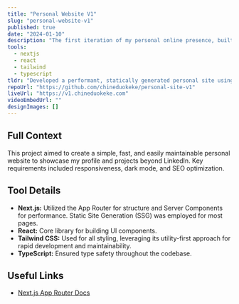 ```yaml
---
title: "Personal Website V1"
slug: "personal-website-v1"
published: true
date: "2024-01-10"
description: "The first iteration of my personal online presence, built with Next.js and Tailwind."
tools: 
  - nextjs
  - react
  - tailwind
  - typescript
tldr: "Developed a performant, statically generated personal site using Next.js 13 App Router and Tailwind CSS for styling."
repoUrl: "https://github.com/chineduokeke/personal-site-v1"
liveUrl: "https://v1.chineduokeke.com"
videoEmbedUrl: ""
designImages: []
---
```


## Full Context

This project aimed to create a simple, fast, and easily maintainable personal website to showcase my profile and projects beyond LinkedIn. Key requirements included responsiveness, dark mode, and SEO optimization.

## Tool Details

*   **Next.js:** Utilized the App Router for structure and Server Components for performance. Static Site Generation (SSG) was employed for most pages.
*   **React:** Core library for building UI components.
*   **Tailwind CSS:** Used for all styling, leveraging its utility-first approach for rapid development and maintainability.
*   **TypeScript:** Ensured type safety throughout the codebase.

## Useful Links

*   [Next.js App Router Docs](https://nextjs.org/docs/app) 